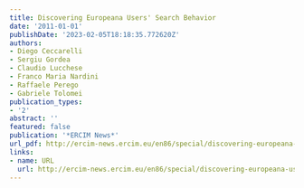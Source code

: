 ```yaml
---
title: Discovering Europeana Users' Search Behavior
date: '2011-01-01'
publishDate: '2023-02-05T18:18:35.772620Z'
authors:
- Diego Ceccarelli
- Sergiu Gordea
- Claudio Lucchese
- Franco Maria Nardini
- Raffaele Perego
- Gabriele Tolomei
publication_types:
- '2'
abstract: ''
featured: false
publication: '*ERCIM News*'
url_pdf: http://ercim-news.ercim.eu/en86/special/discovering-europeana-users-search-behavior
links:
- name: URL
  url: http://ercim-news.ercim.eu/en86/special/discovering-europeana-users-search-behavior
---
```


